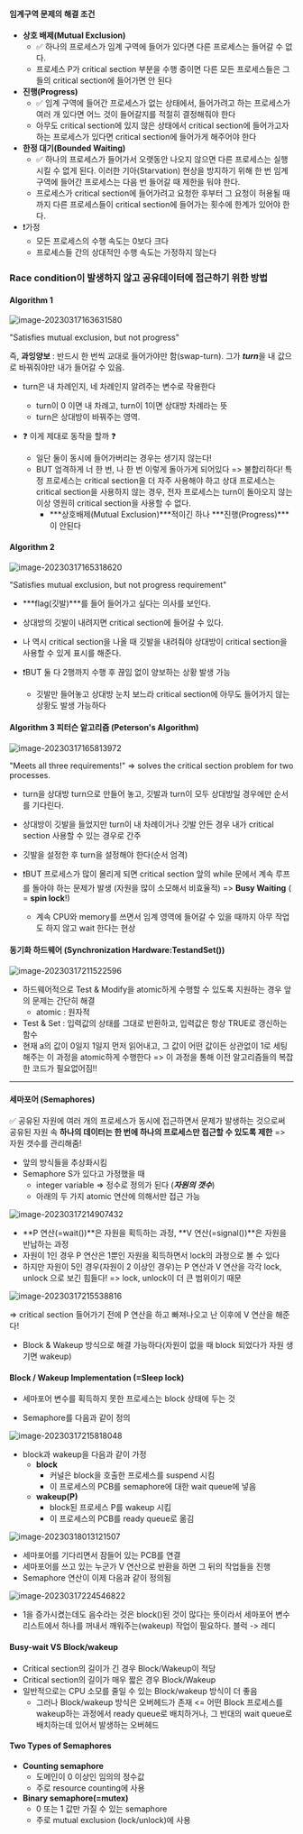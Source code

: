 #### 임계구역 문제의 해결 조건

- **상호 배제(Mutual Exclusion)**
  - ✅ 하나의 프로세스가 임계 구역에 들어가 있다면 다른 프로세스는 들어갈 수 없다.
  - 프로세스 P가 critical section 부분을 수행 중이면 다른 모든 프로세스들은 그들의 critical section에 들어가면 안 된다
- **진행(Progress)**
  - ✅ 임계 구역에 들어간 프로세스가 없는 상태에서, 들어가려고 하는 프로세스가 여러 개 있다면 어느 것이 들어갈지를 적절히 결정해줘야 한다
  - 아무도 critical section에 있지 않은 상태에서 critical section에 들어가고자 하는 프로세스가 있다면 critical section에 들어가게 해주어야 한다
- **한정 대기(Bounded Waiting)**
  - ✅ 하나의 프로세스가 들어가서 오랫동안 나오지 않으면 다른 프로세스는 실행시킬 수 없게 된다. 이러한 기아(Starvation) 현상을 방지하기 위해 한 번 임계 구역에 들어간 프로세스는 다음 번 들어갈 때 제한을 둬야 한다.
  - 프로세스가 critical section에 들어가려고 요청한 후부터 그 요청이 허용될 때까지 다른 프로세스들이 critical section에 들어가는 횟수에 한계가 있어야 한다.
- ❗가정 
  - 모든 프로세스의 수행 속도는 0보다 크다
  - 프로세스들 간의 상대적인 수행 속도는 가정하지 않는다



### Race condition이 발생하지 않고 공유데이터에 접근하기 위한 방법

#### Algorithm 1

![image-20230317163631580](./assets/image-20230317163631580.png)

"Satisfies mutual exclusion, but not progress"

즉, **과잉양보** : 반드시 한 번씩 교대로 들어가야만 함(swap-turn). 그가 ***turn***을 내 값으로 바꿔줘야만 내가 들어갈 수 있음. 

- turn은 내 차례인지, 네 차례인지 알려주는 변수로 작용한다
  - turn이 0 이면 내 차례고, turn이 1이면 상대방 차례라는 뜻
  - turn은 상대방이 바꿔주는 영역.

- ❓ 이게 제대로 동작을 할까 ❓
  - 일단 둘이 동시에 들어가버리는 경우는 생기지 않는다!
  - BUT 엄격하게 너 한 번, 나 한 번 이렇게 돌아가게 되어있다 => 불합리하다! 특정 프로세스는 critical section을 더 자주 사용해야 하고 상대 프로세스는 critical section을 사용하지 않는 경우, 전자 프로세스는 turn이 돌아오지 않는 이상 영원히 critical section을 사용할 수 없다.
    - ***상호배제(Mutual Exclusion)***적이긴 하나 ***진행(Progress)***이 안된다



#### Algorithm 2

![image-20230317165318620](./assets/image-20230317165318620.png)

"Satisfies mutual exclusion, but not progress requirement"

- ***flag(깃발)***를 들어 들어가고 싶다는 의사를 보인다.
- 상대방의 깃발이 내려지면 critical section에 들어갈 수 있다. 
- 나 역시 critical section을 나올 때 깃발을 내려줘야 상대방이 critical section을 사용할 수 있게 표시를 해준다.

- ❗BUT 둘 다 2행까지 수행 후 끊임 없이 양보하는 상황 발생 가능
  - 깃발만 들어놓고 상대방 눈치 보느라 critical section에 아무도 들어가지 않는 상황도 발생 가능하다



#### Algorithm 3 피터슨 알고리즘 (Peterson's Algorithm)

![image-20230317165813972](./assets/image-20230317165813972.png)

"Meets all three requirements!" => solves the critical section problem for two processes.

- turn을 상대방 turn으로 만들어 놓고, 깃발과 turn이 모두 상대방일 경우에만 순서를 기다린다.
- 상대방이 깃발을 들었지만 turn이 내 차례이거나 깃발 안든 경우 내가 critical section 사용할 수 있는 경우로 간주
-  깃발을 설정한 후 turn을 설정해야 한다(순서 엄격)

- ❗BUT 프로세스가 많이 몰리게 되면 critical section 앞의 while 문에서 계속 루프를 돌아야 하는 문제가 발생 (자원을 많이 소모해서 비효율적) => **Busy Waiting** ( = **spin lock**!)
  - 계속 CPU와 memory를 쓰면서 임계 영역에 들어갈 수 있을 때까지 아무 작업도 하지 않고 wait 한다는 현상



#### 동기화 하드웨어 (Synchronization Hardware:TestandSet())

![image-20230317211522596](./assets/image-20230317211522596.png)

- 하드웨어적으로 Test & Modify을 atomic하게 수행할 수 있도록 지원하는 경우 앞의 문제는 간단히 해결
  - atomic : 원자적
- Test & Set : 입력값의 상태를 그대로 반환하고, 입력값은 항상 TRUE로 갱신하는 함수
- 현재 a의 값이 0일지 1일지 먼저 읽어내고, 그 값이 어떤 값이든 상관없이 1로 세팅해주는 이 과정을 atomic하게 수행한다 => 이 과정을 통해 이전 알고리즘들의 복잡한 코드가 필요없어짐!!



---



#### 세마포어 (Semaphores)

✅ 공유된 자원에 여러 개의 프로세스가 동시에 접근하면서 문제가 발생하는 것으로써 공유된 자원 속 **하나의 데이터는 한 번에 하나의 프로세스만 접근할 수 있도록 제한** => 자원 갯수를 관리해줌!

- 앞의 방식들을 추상화시킴
- Semaphore S가 있다고 가정했을 때
  - integer variable => 정수로 정의가 된다 (***자원의 갯수***)
  - 아래의 두 가지 atomic 연산에 의해서만 접근 가능

![image-20230317214907432](./assets/image-20230317214907432.png)

- **P 연산(=wait())**은 자원을 획득하는 과정, **V 연산(=signal())**은 자원을 반납하는 과정
- 자원이 1인 경우 P 연산은 1뿐인 자원을 획득하면서 lock의 과정으로 볼 수 있다
- 하지만 자원이 5인 경우(자원이 2 이상인 경우)는 P 연산과 V 연산을 각각 lock, unlock 으로 보긴 힘들다! => lock, unlock이 더 큰 범위이기 때문

![image-20230317215538816](./assets/image-20230317215538816.png)

=> critical section 들어가기 전에 P 연산을 하고 빠져나오고 난 이후에 V 연산을 해준다!

- Block & Wakeup 방식으로 해결 가능하다(자원이 없을 때 block 되었다가 자원 생기면 wakeup)



#### Block / Wakeup Implementation (=Sleep lock)

- 세마포어 변수를 획득하지 못한 프로세스는 block 상태에 두는 것

- Semaphore를 다음과 같이 정의

![image-20230317215818048](./assets/image-20230317215818048.png)

- block과 wakeup을 다음과 같이 가정
  - **block** 
    - 커널은 block을 호출한 프로세스를 suspend 시킴
    - 이 프로세스의 PCB를 semaphore에 대한 wait queue에 넣음
  - **wakeup(P)** 
    - block된 프로세스 P를 wakeup 시킴
    - 이 프로세스의 PCB를 ready queue로 옮김

![image-20230318013121507](./assets/image-20230318013121507.png)

- 세마포어를 기다리면서 잠들어 있는 PCB를 연결
- 세마포어를 쓰고 있는 누군가 V 연산으로 반환을 하면 그 뒤의 작업들을 진행
- Semaphore 연산이 이제 다음과 같이 정의됨

![image-20230317224546822](./assets/image-20230317224546822.png)

- 1을 증가시켰는데도 음수라는 것은 block()된 것이 많다는 뜻이라서 세마포어 변수 리스트에서 하나를 꺼내서 깨워주는(wakeup) 작업이 필요하다. 블럭 -> 레디



#### Busy-wait VS Block/wakeup

- Critical section의 길이가 긴 경우 Block/Wakeup이 적당
- Critical section의 길이가 매우 짧은 경우 Block/Wakeup 
- 일반적으로는 CPU 소모를 줄일 수 있는 Block/wakeup 방식이 더 좋음
  - 그러나 Block/wakeup 방식은 오버헤드가 존재 <= 어떤 Block 프로세스를 wakeup하는 과정에서 ready queue로 배치하거나, 그 반대의 wait queue로 배치하는데 있어서 발생하는 오버헤드



#### Two Types of Semaphores

- **Counting semaphore**
  - 도메인이 0 이상인 임의의 정수값
  - 주로 resource counting에 사용
- **Binary semaphore(=mutex)**
  - 0 또는 1 값만 가질 수 있는 semaphore
  - 주로 mutual exclusion (lock/unlock)에 사용

